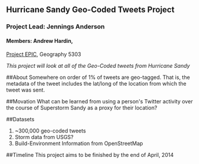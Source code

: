 ## Hurricane Sandy Geo-Coded Tweets Project
### Project Lead: Jennings Anderson
#### Members: Andrew Hardin, 
[Project EPIC](epic.cs.colorado.edu), Geography 5303

_This project will look at all of the Geo-Coded tweets from Hurricane Sandy_


##About
Somewhere on order of 1% of tweets are geo-tagged.  That is, the metadata of the tweet includes the lat/long of the location from which the tweet was sent.


##Movation
What can be learned from using a person's Twitter activity over the course of Superstorm Sandy as a proxy for their location?

##Datasets
1. ~300,000 geo-coded tweets
2. Storm data from USGS? 
3. Build-Environment Information from OpenStreetMap


##Timeline
This project aims to be finished by the end of April, 2014
